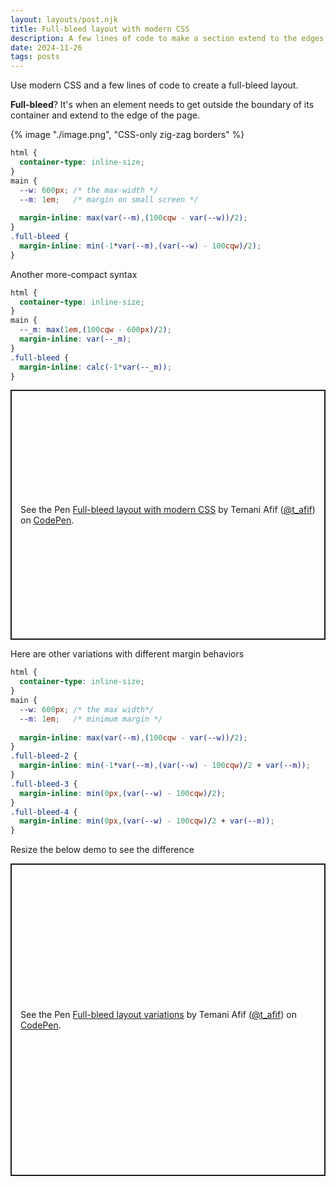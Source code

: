 ```yaml
---
layout: layouts/post.njk
title: Full-bleed layout with modern CSS
description: A few lines of code to make a section extend to the edges of the screen
date: 2024-11-26
tags: posts
---
```


Use modern CSS and a few lines of code to create a full-bleed layout. 

**Full-bleed**? It's when an element needs to get outside the boundary of its container and extend to the edge of the page.


{% image "./image.png", "CSS-only zig-zag borders" %}

```css
html {
  container-type: inline-size;
}
main {
  --w: 600px; /* the max-width */
  --m: 1em;   /* margin on small screen */
  
  margin-inline: max(var(--m),(100cqw - var(--w))/2);
}
.full-bleed {
  margin-inline: min(-1*var(--m),(var(--w) - 100cqw)/2);
}
```

Another more-compact syntax 

```css
html {
  container-type: inline-size;
}
main {
  --_m: max(1em,(100cqw - 600px)/2);
  margin-inline: var(--_m);
}
.full-bleed {
  margin-inline: calc(-1*var(--_m));
}
```


<p class="codepen" data-height="400" data-default-tab="result" data-slug-hash="vEBBoWj" data-pen-title="Full-bleed layout with modern CSS" data-preview="true" data-user="t_afif" style="height: 400px; box-sizing: border-box; display: flex; align-items: center; justify-content: center; border: 2px solid; margin: 1em 0; padding: 1em;">
  <span>See the Pen <a href="https://codepen.io/t_afif/pen/vEBBoWj">
  Full-bleed layout with modern CSS</a> by Temani Afif (<a href="https://codepen.io/t_afif">@t_afif</a>)
  on <a href="https://codepen.io">CodePen</a>.</span>
</p>

Here are other variations with different margin behaviors

```css
html {
  container-type: inline-size;
}
main {
  --w: 600px; /* the max width*/
  --m: 1em;   /* minimum margin */
  
  margin-inline: max(var(--m),(100cqw - var(--w))/2);
}
.full-bleed-2 {
  margin-inline: min(-1*var(--m),(var(--w) - 100cqw)/2 + var(--m));
}
.full-bleed-3 {
  margin-inline: min(0px,(var(--w) - 100cqw)/2);
}
.full-bleed-4 {
  margin-inline: min(0px,(var(--w) - 100cqw)/2 + var(--m));
}
```

Resize the below demo to see the difference

<p class="codepen" data-height="500" data-default-tab="result" data-slug-hash="PwYYMRX" data-pen-title="Full-bleed layout variations" data-preview="true" data-user="t_afif" style="height: 500px; box-sizing: border-box; display: flex; align-items: center; justify-content: center; border: 2px solid; margin: 1em 0; padding: 1em;">
  <span>See the Pen <a href="https://codepen.io/t_afif/pen/PwYYMRX">
  Full-bleed layout variations</a> by Temani Afif (<a href="https://codepen.io/t_afif">@t_afif</a>)
  on <a href="https://codepen.io">CodePen</a>.</span>
</p>
<script async src="https://cpwebassets.codepen.io/assets/embed/ei.js"></script>